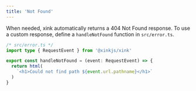 ```yaml
---
title: 'Not Found'
---
```


When needed, xink automatically returns a 404 Not Found response. To use a custom response, define a `handleNotFound` function in `src/error.ts`.

```ts
/* src/error.ts */
import type { RequestEvent } from '@xinkjs/xink'

export const handleNotFound = (event: RequestEvent) => {
  return html(
    `<h1>Could not find path ${event.url.pathname}</h1>`
  )
}
```